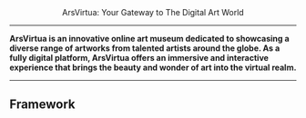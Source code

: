 <div align="center"

## ArsVirtua: Your Gateway to The Digital Art World

</div>

---

<div align="left"

**ArsVirtua is an innovative online art museum dedicated to showcasing a diverse range of artworks from talented artists around the globe. As a fully digital platform, ArsVirtua offers an immersive and interactive experience that brings the beauty and wonder of art into the virtual realm.**

</div>


---

## Framework

